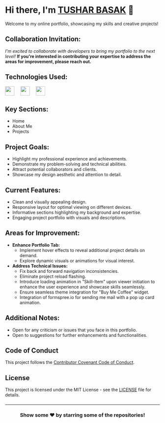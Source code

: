 # Hi there, I'm [TUSHAR BASAK](https://linktr.ee/tusharbasak97/) 👋

Welcome to my online portfolio, showcasing my skills and creative projects!

###

## Collaboration Invitation:

_I'm excited to collaborate with developers to bring my portfolio to the next level!_ **If you're interested in contributing your expertise to address the areas for improvement, please reach out.**

## Technologies Used:

<div align="left">
  <img src="https://img.shields.io/badge/HTML5-E34F26?logo=html5&logoColor=white&style=for-the-badge" height="30" />
  <img width="12" />
  <img src="https://img.shields.io/badge/CSS3-1572B6?logo=css3&logoColor=white&style=for-the-badge" height="30" />
  <img width="12" />
  <img src="https://img.shields.io/badge/JavaScript-F7DF1E?logo=javascript&logoColor=black&style=for-the-badge" height="30"  />
</div>

## Key Sections:

- Home
- About Me
- Projects

## Project Goals:

- Highlight my professional experience and achievements.
- Demonstrate my problem-solving and technical abilities.
- Attract potential collaborators and clients.
- Showcase my design aesthetic and attention to detail.

## Current Features:

- Clean and visually appealing design.
- Responsive layout for optimal viewing on different devices.
- Informative sections highlighting my background and expertise.
- Engaging project portfolio with visuals and descriptions.

## Areas for Improvement:

- **Enhance Portfolio Tab:**
  - Implement hover effects to reveal additional project details on demand.
  - Explore dynamic visuals or animations for visual interest.
- **Address Technical Issues:**
  - Fix back and forward navigation inconsistencies.
  - Eliminate project reload flashing.
  - Introduce loading animation in "Skill-Item" upon viewer initiation to enhance the user experience and showcase skills seamlessly.
  - Ensure seamless theme integration for "Buy Me Coffee" widget.
  - Integration of formspree.io for sending me mail with a pop up card animation.

## Additional Notes:

- Open for any criticism or issues that you face in this portfolio.
- Open to suggestions for further enhancements and functionalities.

## Code of Conduct

This project follows the [Contributor Covenant Code of Conduct](CODE_OF_CONDUCT.md).

## License

This project is licensed under the MIT License - see the [LICENSE](LICENSE) file for details.

###

---

<div align="center">
<h3> Show some ❤️ by starring some of the repositories! </h3>
</div>
